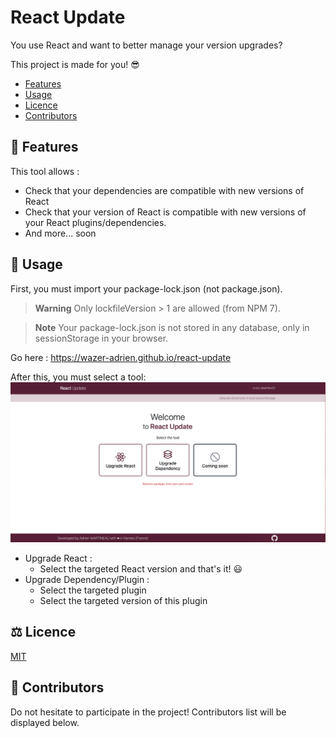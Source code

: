 # React Update
You use React and want to better manage your version upgrades?

This project is made for you! 😎

- [Features](#bookmark_tabs-features)
- [Usage](#memo-usage)
- [Licence](#balance_scale-licence)
- [Contributors](#handshake-contributors)

## :bookmark_tabs: Features
This tool allows :
- Check that your dependencies are compatible with new versions of React
- Check that your version of React is compatible with new versions of your React plugins/dependencies.
- And more... soon

## :memo: Usage
First, you must import your package-lock.json (not package.json).
> **Warning**
> Only lockfileVersion > 1 are allowed (from NPM 7).

> **Note**
> Your package-lock.json is not stored in any database, only in sessionStorage in your browser.

Go here : https://wazer-adrien.github.io/react-update

After this, you must select a tool:
![Tools](docs/tools.png)

- Upgrade React :
  - Select the targeted React version and that's it! 😃
- Upgrade Dependency/Plugin :
  - Select the targeted plugin
  - Select the targeted version of this plugin

## :balance_scale: Licence
[MIT](LICENSE)

## :handshake: Contributors
Do not hesitate to participate in the project!
Contributors list will be displayed below.
